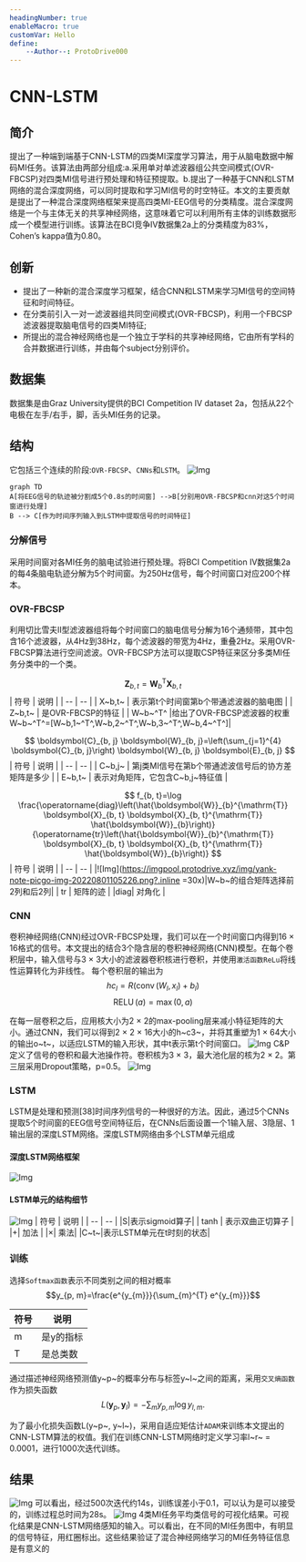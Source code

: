 ```yaml
---
headingNumber: true
enableMacro: true
customVar: Hello
define:
    --Author--: ProtoDrive000
---
```

# CNN-LSTM
## 简介
提出了一种端到端基于CNN-LSTM的四类MI深度学习算法，用于从脑电数据中解码MI任务。该算法由两部分组成:a.采用单对单滤波器组公共空间模式(OVR-FBCSP)对四类MI信号进行预处理和特征预提取。b.提出了一种基于CNN和LSTM网络的混合深度网络，可以同时提取和学习MI信号的时空特征。本文的主要贡献是提出了一种混合深度网络框架来提高四类MI-EEG信号的分类精度。混合深度网络是一个与主体无关的共享神经网络，这意味着它可以利用所有主体的训练数据形成一个模型进行训练。该算法在BCI竞争IV数据集2a上的分类精度为83%，Cohen’s kappa值为0.80。

## 创新
- 提出了一种新的混合深度学习框架，结合CNN和LSTM来学习MI信号的空间特征和时间特征。
- 在分类前引入一对一滤波器组共同空间模式(OVR-FBCSP)，利用一个FBCSP滤波器提取脑电信号的四类MI特征;
- 所提出的混合神经网络也是一个独立于学科的共享神经网络，它由所有学科的合并数据进行训练，并由每个subject分别评价。

## 数据集
数据集是由Graz University提供的BCI Competition IV dataset 2a，包括从22个电极在左手/右手，脚，舌头MI任务的记录。

## 结构

它包括三个连续的阶段:`OVR-FBCSP`、`CNNs`和`LSTM`。
![Img](https://imgpool.protodrive.xyz/img/yank-note-picgo-img-20220801102716.png)

```mermaid
graph TD
A[将EEG信号的轨迹被分割成5个0.8s的时间窗] -->B[分别用OVR-FBCSP和cnn对这5个时间窗进行处理]
B --> C[作为时间序列输入到LSTM中提取信号的时间特征]
```
### 分解信号
采用时间窗对各MI任务的脑电试验进行预处理。将BCI Competition IV数据集2a的每4条脑电轨迹分解为5个时间窗。为250Hz信号，每个时间窗口对应200个样本。

### OVR-FBCSP
利用切比雪夫II型滤波器组将每个时间窗口的脑电信号分解为16个通频带，其中包含16个滤波器，从4Hz到38Hz，每个滤波器的带宽为4Hz，重叠2Hz。采用OVR-FBCSP算法进行空间滤波。OVR-FBCSP方法可以提取CSP特征来区分多类MI任务分类中的一个类。

$$
\boldsymbol{Z}_{b, t}=\boldsymbol{W}_{b}^{\mathrm{T}} \boldsymbol{X}_{b, t}
$$
| 符号 | 说明 |
| -- | -- |
| X~b,t~ | 表示第t个时间窗第b个带通滤波器的脑电图 |
| Z~b,t~ | 是OVR-FBCSP的特征 |
| W~b~^T^ |给出了OVR-FBCSP滤波器的权重 W~b~^T^=[W~b,1~^T^,W~b,2~^T^,W~b,3~^T^,W~b,4~^T^]|

$$
\boldsymbol{C}_{b, j} \boldsymbol{W}_{b, j}=\left(\sum_{j=1}^{4} \boldsymbol{C}_{b, j}\right) \boldsymbol{W}_{b, j} \boldsymbol{E}_{b, j}
$$
| 符号 | 说明 |
| -- | -- |
| C~b,j~ | 第j类MI信号在第b个带通滤波信号后的协方差矩阵是多少 |
| E~b,t~ | 表示对角矩阵，它包含C~b,j~特征值 |

$$
f_{b, t}=\log \frac{\operatorname{diag}\left(\hat{\boldsymbol{W}}_{b}^{\mathrm{T}} \boldsymbol{X}_{b, t} \boldsymbol{X}_{b, t}^{\mathrm{T}} \hat{\boldsymbol{W}}_{b}\right)}{\operatorname{tr}\left(\hat{\boldsymbol{W}}_{b}^{\mathrm{T}} \boldsymbol{X}_{b, t} \boldsymbol{X}_{b, t}^{\mathrm{T}} \hat{\boldsymbol{W}}_{b}\right)}
$$
| 符号 | 说明 |
| -- | -- |
|![Img](https://imgpool.protodrive.xyz/img/yank-note-picgo-img-20220801105226.png?.inline =30x)|W~b~的组合矩阵选择前2列和后2列|
| tr | 矩阵的迹 |
|diag| 对角化 |

### CNN
卷积神经网络(CNN)经过OVR-FBCSP处理，我们可以在一个时间窗口内得到16 × 16格式的信号。本文提出的结合3个隐含层的卷积神经网络(CNN)模型。在每个卷积层中，输入信号与3 × 3大小的滤波器卷积核进行卷积，并使用`激活函数ReLu`将线性运算转化为非线性。
每个卷积层的输出为
$$
h c_{l}=R\left(\operatorname{conv}\left(W_{l}, x_{l}\right)+b_{l}\right)
$$
$$
\operatorname{RELU}(a)=\max (0, a)
$$

在每一层卷积之后，应用核大小为2 × 2的max-pooling层来减小特征矩阵的大小。通过CNN，我们可以得到2 × 2 × 16大小的h~c3~，并将其重塑为1 × 64大小的输出o~t~，以适应LSTM的输入形状，其中t表示第t个时间窗口。
![Img](https://imgpool.protodrive.xyz/img/yank-note-picgo-img-20220801105946.png)
C&P定义了信号的卷积和最大池操作符。卷积核为3 × 3，最大池化层的核为2 × 2。第三层采用Dropout策略，p=0.5。
![Img](https://imgpool.protodrive.xyz/img/yank-note-picgo-img-20220801110223.png)


### LSTM
LSTM是处理和预测[38]时间序列信号的一种很好的方法。因此，通过5个CNNs提取5个时间窗的EEG信号空间特征后，在CNNs后面设置一个1输入层、3隐层、1输出层的深度LSTM网络。深度LSTM网络由多个LSTM单元组成
#### 深度LSTM网络框架
![Img](https://imgpool.protodrive.xyz/img/yank-note-picgo-img-20220801110401.png)
#### LSTM单元的结构细节
![Img](https://imgpool.protodrive.xyz/img/yank-note-picgo-img-20220801110438.png)
| 符号 | 说明 |
| -- | -- |
|S|表示sigmoid算子|
| tanh | 表示双曲正切算子 |
|+| 加法 |
|×| 乘法|
|C~t~|表示LSTM单元在t时刻的状态|

### 训练
选择`Softmax函数`表示不同类别之间的相对概率
$$y_{p, m}=\frac{e^{y_{m}}}{\sum_{m}^{T} e^{y_{m}}}$$

| 符号 | 说明 |
| -- | -- |
|m|是y的指标|
|T| 是总类数 |

通过描述神经网络预测值y~p~的概率分布与标签y~l~之间的距离，采用`交叉熵函数`作为损失函数
$$
L\left(\boldsymbol{y}_{p}, \boldsymbol{y}_{l}\right)=-\sum_{m} y_{p, m} \log y_{l, m} .$$

为了最小化损失函数L(y~p~, y~l~)，采用自适应矩估计`ADAM`来训练本文提出的CNN-LSTM算法的权值。我们在训练CNN-LSTM网络时定义学习率l~r~ = 0.0001，进行1000次迭代训练。

## 结果
![Img](https://imgpool.protodrive.xyz/img/yank-note-picgo-img-20220801111942.png)
可以看出，经过500次迭代约14s，训练误差小于0.1，可以认为是可以接受的，训练过程总时间为28s。
![Img](https://imgpool.protodrive.xyz/img/yank-note-picgo-img-20220801112053.png)
4类MI任务平均类信号的可视化结果。可视化结果是CNN-LSTM网络感知的输入。可以看出，在不同的MI任务图中，有明显的信号特征，用红圈标出。这些结果验证了混合神经网络学习的MI任务特征信息是有意义的